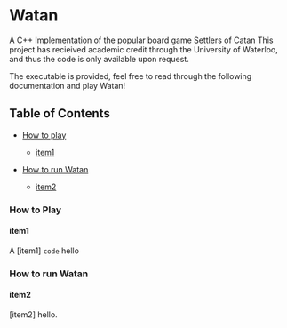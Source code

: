 # Watan
A C++ Implementation of the popular board game Settlers of Catan
This project has recieived academic credit through the University of Waterloo, and thus the code is only available upon request. 

The executable is provided, feel free to read through the following documentation and play Watan!

## Table of Contents

- [How to play](#how-to-play)
    - [item1](#item1)

- [How to run Watan](#how-to-run)
    - [item2](#item2)

### How to Play

#### item1

A [item1] `code` hello 

### How to run Watan

#### item2

[item2] hello.
